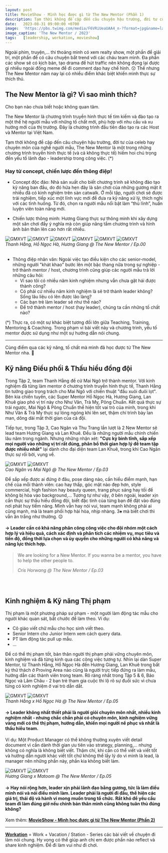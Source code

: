 ```yaml
---
layout: post
title: MovieShow - Mình học được gì từ The New Mentor (Phần 1)
description: Tạm thời không đề cập đến câu chuyện hậu trường, đời tư của celeb hay chuyên môn của nghề người mẫu, The New Mentor là một trong những chương trình truyền hình thực tế (và cả không thực tế) hiếm hoi chú trọng đến yếu tố lãnh đạo - leadership trong công việc. 😲
date:   2023-08-31 09:00:00 +0700
image:  'https://pbs.twimg.com/media/F6VRiUeaUAA4_n-?format=jpg&name=large'
image_caption: 'The New Mentor / 2023'
tags:   [leadership, workation, movieshow]
---
```


Ngoài phim, truyện,... thi thoảng mình có xem realty show, một phần để giải trí, một phần để có câu chuyện bắt trend với các cháu team mình. Đa phần các show sẽ có kịch bản, tạo drama để hút traffic nên không đọng lại được gì nhiều ngoài đống meme để đi comment dạo hay chế hình. 😗 Thế nhưng The New Mentor năm nay lại có nhiều điểm khác biệt khiến mình thực sự thích thú.


## The New Mentor là gì? Vì sao mình thích?

Cho bạn nào chưa biết hoặc không quan tâm.

The New Mentor là chương trình truyền hình thực tế tìm kiếm và đào tạo ra một thế hệ người mẫu với những tố chất mới, phù hợp với nhu cầu và xu hướng mới của thị trường. Đây là chương trình đầu tiên đào tạo ra các Host và Mentor tại Việt Nam.

Tạm thời không đề cập đến câu chuyện hậu trường, đời tư của celeb hay chuyên môn của nghề người mẫu, The New Mentor là một trong những chương trình truyền hình thực tế (và cả không thực tế) hiếm hoi chú trọng đến yếu tố lãnh đạo - leadership trong công việc. (*)


### Hay từ concept, chiến lược đến thông điệp!

- Concept độc đáo: Nhà sản xuất cho biết chương trình sẽ không đào tạo kỹ năng ban đầu, do đó hứa hẹn đây là sân chơi của những gương mặt ít nhiều đã có kinh nghiệm trên sàn catwalk. Ở mỗi tập, người chơi sẽ được trải nghiệm, tiếp xúc một lĩnh vực mới để đưa ra kỹ năng xử lý, thích nghi với các tình huống. Từ đó, chọn ra người mẫu nổi bật làm “thủ lĩnh”, huấn luyện viên toàn năng mới.

- Chiến lược thông minh: Hương Giang thực sự thông minh khi xây dựng một sân chơi đầy ý nghĩa mà còn giúp nâng tầm chương trình và hình ảnh bản thân lên cao hơn rất nhiều.

<div class="gallery-box">
  <div class="gallery">
    <img src="https://pbs.twimg.com/media/F6ABQWEaIAAOt6h?format=png&name=large" loading="lazy" alt="GMXVT">
    <img src="https://pbs.twimg.com/media/F6ABdZjaIAA_Vrf?format=png&name=large" loading="lazy" alt="GMXVT">
    <img src="https://pbs.twimg.com/media/F6ABabqaIAELxku?format=png&name=large" loading="lazy" alt="GMXVT">
    <img src="https://pbs.twimg.com/media/F6ABSkFaIAA39kc?format=png&name=large" loading="lazy" alt="GMXVT">
    <img src="https://pbs.twimg.com/media/F6ABb_YaIAAFMza?format=png&name=large" loading="lazy" alt="GMXVT">
    <img src="https://pbs.twimg.com/media/F6ABVfCaIAQ3qXj?format=png&name=large" loading="lazy" alt="GMXVT">
  </div>
  <em>Thanh Hằng, Hồ Ngọc Hà, Hương Giang @ The New Mentor / Ep.00</em>
</div>
<br>

- Thông điệp nhân văn: Ngoài việc tạo điều kiện cho các senior-model, những người "khát khao" bước lên một bậc thang nữa trong sự nghiệp - trở thành mentor / host, chương trình cũng giúp các người mẫu trả lời những câu hỏi:
   + Vì sao tôi có nhiều năm kinh nghiệm nhưng vẫn chưa gặt hái được thành công?
   + Có phải cứ nhiều năm kinh nghiệm là sẽ trở thành leader không? Sống lâu liệu có lên được lão làng?
   + Các bạn trẻ làm leader sẽ như thế nào?
   + Để trở thành mentor / host (hay leader), chúng ta cần những tố chất nào?


(*) Thực ra, có một sự khác biệt tương đối lớn giữa Teaching, Training, Mentoring & Coaching. Trong phạm vi bài viết này và chương trình, yếu tố mentor được sử dụng như một sự hướng dẫn nói chung.

___

Cùng điểm qua các kỹ năng, tố chất mà mình đã học được từ The New Mentor nha. 📒


## Kỹ năng Điều phối & Thấu hiểu đồng đội

Trong Tập 2, team Thanh Hằng đề cử Mai Ngô trở thành mentor. Với kinh nghiệm đã từng làm mentor ở chương trình truyền hình thực tế, Thanh Hằng tin tưởng giao trọng trách cho Mai Ngô với chiến thuật "đầu xuôi đuôi lọt". Bên kia chiến tuyến, các Super Mentor Hồ Ngọc Hà, Hương Giang, Lan Khuê giao phó vị trí này cho Như Vân, Trà My, Pông Chuẩn. Kết quả thực sự trái ngược, Mai Ngô & Pông Chuẩn thể hiện tốt vai trò của mình, trong khi Như Vân & Trà My thực sự lóng ngóng khi lên set, thậm chí trình bày lan man, dông dài mất thời gian của cả đội.

Tiếp tục, trong Tập 3, Cao Ngân và Thu Trang lần lượt là 2 New Mentor sẽ lead team Hương Giang và Lan Khuê. Đều là những người mẫu chinh chiến lâu năm trong ngành. Nhưng những nhận xét: **"Cực kỳ bình tĩnh, sắp xếp mọi người vào những vị trí rất đúng, phân bổ thời gian hợp lý để team tập được nhiều nhất"** lại dành cho đại diện team Lan Khuê, trong khi Cao Ngân thực sự rối bời, vụng về.

<div class="gallery-box">
  <div class="gallery">
    <img src="https://pbs.twimg.com/media/F6Ufq6Ta0AAKOgh?format=jpg&name=large" loading="lazy" alt="GMXVT">
    <img src="https://pbs.twimg.com/media/F6UfsQhasAA2yvH?format=jpg&name=large" loading="lazy" alt="GMXVT">
  </div>
  <em>Cao Ngân vs Mai Ngô @ The New Mentor / Ep.03</em>
</div>


Để sắp xếp được ai đứng ở đâu, pose dáng nào, cần hiểu điểm mạnh, hạn chế của mỗi thành viên: cao hay thấp, góc mặt nào đẹp hơn, style commercial, high fashion hay beauty queen, trang phục sáng hay tối để không bị hòa vào background,... Tương tự như vậy, ở bên ngoài, leader xịn cần thực sự thấu hiểu đồng đội, biết đặc tính của từng bạn để đặt vào đúng nơi phát huy tiềm năng. Mình vẫn hay nói vui, team mạnh không phải ai cũng mạnh, mà là team phối hợp hài hòa, nhịp nhàng. 3♠️ mà biết chơi thì vẫn ăn trắng như thường. 😌

#### → Leader cần có khả năng phân công công việc cho đội nhóm một cách hợp lý và hiệu quả, cách xác định và phân tích các nhiệm vụ, mục tiêu và tiến độ, đồng thời lựa chọn và ủy quyền cho những người có khả năng và năng lực thích hợp.


> We are looking for a New Mentor. If you wanna be a mentor, you have to help the other people to.
>
> <cite>Cris Horwang @ The New Mentor / Ep.03</cite>
<br>
<br>


## Kinh nghiệm & Kỹ năng Thị phạm

Thị phạm là một phương pháp sư phạm - một người làm động tác mẫu cho người khác quan sát, bắt chước để làm theo. Ví dụ:
- Cô giáo viết chữ mẫu cho học sinh viết theo.
- Senior Intern cho Junior Intern xem cách query data.
- PT làm động tác pull up mẫu.
- ...

Để có thể thị phạm tốt, bản thân người thị phạm phải vững chuyên môn, kinh nghiệm và đã từng kinh qua các công việc tương tự. Nhìn lại dàn Super Mentor, từ Thanh Hằng, Hồ Ngọc Hà đến Hương Giang, Lan Khuê trong bất kỳ thử thách ở Proving Area nào cũng là người trực tiếp đứng ra làm mẫu, hướng dẫn các thành viên trong team. Rõ ràng nhất trong Tập 5 & 6, Bảo Ngọc và Lâm Châu - 2 bạn trẻ tham gia cuộc thi lộ rõ sự đuối sức vì chưa từng có kinh nghiệm ở vai trò dẫn dắt.

<div class="gallery-box">
  <div class="gallery">
    <img src="https://pbs.twimg.com/media/F6VCM3Ta4AA8T81?format=jpg&name=large" loading="lazy" alt="GMXVT">
    <img src="https://pbs.twimg.com/media/F6VC29aacAASjWp?format=jpg&name=large" loading="lazy" alt="GMXVT">
  </div>
  <em>Thanh Hằng x Hồ Ngọc Hà @ The New Mentor / Ep.05</em>
</div>


#### → Leader không nhất thiết phải là người giỏi chuyên môn nhất, nhiều kinh nghiệm nhất - nhưng chắc chắn phải có chuyên môn, kinh nghiệm vững vàng mới có thể thị phạm, hướng dẫn, khiến mọi người nể phục và nhất là thấu hiểu team.

Ví dụ: Một Product Manager có thể không thường xuyên viết detail document vì cần dành thời gian ưu tiên vào strategy, planning,... nhưng không có nghĩa là không biết viết. Thậm chí, khi cần có thể viết và viết tốt và hướng dẫn người khác viết tốt chứ không thể lấy lý do vì mình là lead, là manager nên những phần này, phần kia không biết làm.

<div class="gallery-box">
  <div class="gallery">
    <img src="https://pbs.twimg.com/media/F6VCCP0bMAAVRd0?format=jpg&name=large" loading="lazy" alt="GMXVT">
    <img src="https://pbs.twimg.com/media/F6VCEucbUAA2L84?format=jpg&name=large" loading="lazy" alt="GMXVT">
  </div>
  <em>Hương Giang x Matoom @ The New Mentor / Ep.05</em>
</div>


#### → Hay nói rộng hơn, leader xịn phải lãnh đạo bằng gương, tức là làm điều mình nói và nói điều mình làm. Leader phải là người đi đầu, thể hiện các giá trị, thái độ và hành vi mong muốn trong tổ chức. Rất khó để yêu cầu team đi làm đúng giờ nếu chính bản thân mình cũng không tuân thủ đúng không?


Xem thêm: **[MovieShow - Mình học được gì từ The New Mentor (Phần 2)](/blog/movieshow-minh-hoc-duoc-gi-tu-the-new-mentor-phan-2)**

___

**[Workation](/tags/?tag=workation)** = Work + Vacation / Station - Series các bài viết về chuyện đi làm nói chung. Hy vọng có thể giúp anh chị em được phần nào reflect và share kinh nghiệm. Để đi làm vui như đi chơi.
